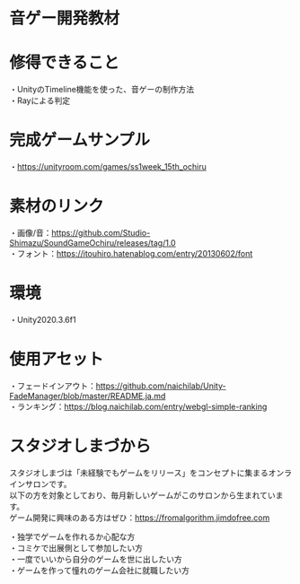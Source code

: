 # 音ゲー開発教材

# 修得できること
・UnityのTimeline機能を使った、音ゲーの制作方法  
・Rayによる判定  

# 完成ゲームサンプル
・https://unityroom.com/games/ss1week_15th_ochiru

# 素材のリンク
・画像/音：https://github.com/Studio-Shimazu/SoundGameOchiru/releases/tag/1.0  
・フォント：https://itouhiro.hatenablog.com/entry/20130602/font

# 環境
・Unity2020.3.6f1

# 使用アセット
・フェードインアウト：https://github.com/naichilab/Unity-FadeManager/blob/master/README.ja.md  
・ランキング：https://blog.naichilab.com/entry/webgl-simple-ranking

# スタジオしまづから
スタジオしまづは「未経験でもゲームをリリース」をコンセプトに集まるオンラインサロンです。  
以下の方を対象としており、毎月新しいゲームがこのサロンから生まれています。  
ゲーム開発に興味のある方はぜひ：https://fromalgorithm.jimdofree.com  

・独学でゲームを作れるか心配な方  
・コミケで出展側として参加したい方  
・一度でいいから自分のゲームを世に出したい方  
・ゲームを作って憧れのゲーム会社に就職したい方  
